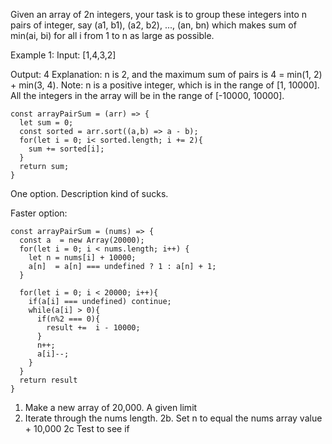 
Given an array of 2n integers, your task is to group these integers into n pairs of integer, say (a1, b1), (a2, b2), ..., (an, bn) which makes sum of min(ai, bi) for all i from 1 to n as large as possible.

Example 1:
Input: [1,4,3,2]

Output: 4
Explanation: n is 2, and the maximum sum of pairs is 4 = min(1, 2) + min(3, 4).
Note:
n is a positive integer, which is in the range of [1, 10000].
All the integers in the array will be in the range of [-10000, 10000].



```
const arrayPairSum = (arr) => {
  let sum = 0;
  const sorted = arr.sort((a,b) => a - b);
  for(let i = 0; i< sorted.length; i += 2){
    sum += sorted[i];
  }
  return sum;
}
```

One option. Description kind of sucks.

Faster option:

```
const arrayPairSum = (nums) => {
  const a  = new Array(20000);
  for(let i = 0; i < nums.length; i++) {
    let n = nums[i] + 10000;
    a[n]  = a[n] === undefined ? 1 : a[n] + 1;
  }
  
  for(let i = 0; i < 20000; i++){
    if(a[i] === undefined) continue;
    while(a[i] > 0){
      if(n%2 === 0){
        result +=  i - 10000;
      }
      n++;
      a[i]--;
    }
  }
  return result
}

```

1. Make a new array of 20,000. A given limit
2. Iterate through the nums length.
2b. Set n to equal the nums array value + 10,000
2c Test to see if 
